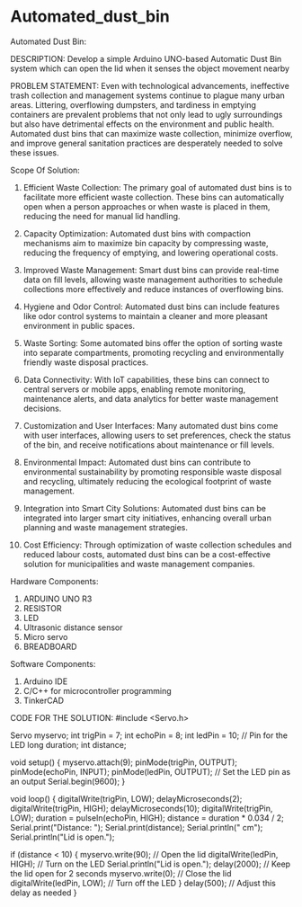 # Automated_dust_bin
Automated Dust Bin:

DESCRIPTION: Develop a simple Arduino UNO-based Automatic Dust Bin system which can open the lid when it senses the object movement nearby

PROBLEM STATEMENT:
Even with technological advancements, ineffective trash collection and management systems continue to plague many urban areas. Littering, overflowing dumpsters, and tardiness in emptying containers are prevalent problems that not only lead to ugly surroundings but also have detrimental effects on the environment and public health. Automated dust bins that can maximize waste collection, minimize overflow, and improve general sanitation practices are desperately needed to solve these issues.

Scope Of Solution:
1.	Efficient Waste Collection: 
The primary goal of automated dust bins is to facilitate more efficient waste collection. These bins can automatically open when a person approaches or when waste is placed in them, reducing the need for manual lid handling.

2.	Capacity Optimization: 
Automated dust bins with compaction mechanisms aim to maximize bin capacity by compressing waste, reducing the frequency of emptying, and lowering operational costs.

3.	Improved Waste Management: 
Smart dust bins can provide real-time data on fill levels, allowing waste management authorities to schedule collections more effectively and reduce instances of overflowing bins.

4.	Hygiene and Odor Control: 
Automated dust bins can include features like odor control systems to maintain a cleaner and more pleasant environment in public spaces.

5.	Waste Sorting: 
Some automated bins offer the option of sorting waste into separate compartments, promoting recycling and environmentally friendly waste disposal practices.

6.	Data Connectivity: 
With IoT capabilities, these bins can connect to central servers or mobile apps, enabling remote monitoring, maintenance alerts, and data analytics for better waste management decisions.

7.	Customization and User Interfaces: 
Many automated dust bins come with user interfaces, allowing users to set preferences, check the status of the bin, and receive notifications about maintenance or fill levels.

8.	Environmental Impact: 
Automated dust bins can contribute to environmental sustainability by promoting responsible waste disposal and recycling, ultimately reducing the ecological footprint of waste management.

9.	Integration into Smart City Solutions: 
Automated dust bins can be integrated into larger smart city initiatives, enhancing overall urban planning and waste management strategies.

10.	Cost Efficiency: 
Through optimization of waste collection schedules and reduced labour costs, automated dust bins can be a cost-effective solution for municipalities and waste management companies.

Hardware Components:
1.	ARDUINO UNO R3
2.	RESISTOR
3.	LED
4.	Ultrasonic distance sensor
5.	Micro servo
6.	BREADBOARD

Software Components:
1.	Arduino IDE
2.	C/C++ for microcontroller programming
3.	TinkerCAD

CODE FOR THE SOLUTION:
#include <Servo.h>

Servo myservo;
int trigPin = 7;
int echoPin = 8;
int ledPin = 10;  // Pin for the LED
long duration;
int distance;

void setup() {
  myservo.attach(9);
  pinMode(trigPin, OUTPUT);
  pinMode(echoPin, INPUT);
  pinMode(ledPin, OUTPUT); // Set the LED pin as an output
  Serial.begin(9600);
}

void loop() {
  digitalWrite(trigPin, LOW);
  delayMicroseconds(2);
  digitalWrite(trigPin, HIGH);
  delayMicroseconds(10);
  digitalWrite(trigPin, LOW);
  duration = pulseIn(echoPin, HIGH);
  distance = duration * 0.034 / 2;
  Serial.print("Distance: ");
  Serial.print(distance);
  Serial.println(" cm");
  Serial.println("Lid is open.");

  if (distance < 10) {
    myservo.write(90); // Open the lid
    digitalWrite(ledPin, HIGH); // Turn on the LED
    Serial.println("Lid is open.");
    delay(2000);       // Keep the lid open for 2 seconds
    myservo.write(0);  // Close the lid
    digitalWrite(ledPin, LOW); // Turn off the LED
  }
  delay(500); // Adjust this delay as needed
}
